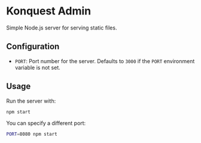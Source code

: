 # Konquest Admin

Simple Node.js server for serving static files.

## Configuration

- `PORT`: Port number for the server. Defaults to `3000` if the `PORT` environment variable is not set.

## Usage

Run the server with:

```bash
npm start
```

You can specify a different port:

```bash
PORT=8080 npm start
```
